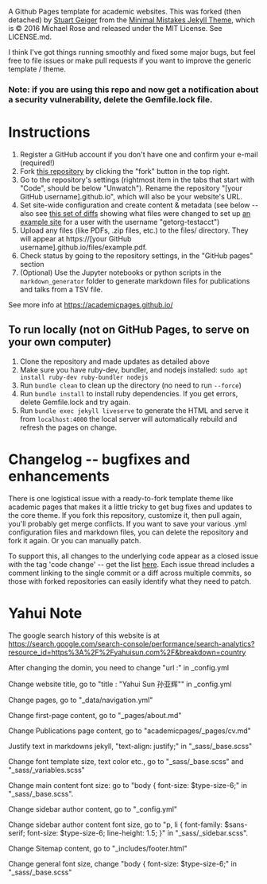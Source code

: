 A Github Pages template for academic websites. This was forked (then detached) by [Stuart Geiger](https://github.com/staeiou) from the [Minimal Mistakes Jekyll Theme](https://mmistakes.github.io/minimal-mistakes/), which is © 2016 Michael Rose and released under the MIT License. See LICENSE.md.

I think I've got things running smoothly and fixed some major bugs, but feel free to file issues or make pull requests if you want to improve the generic template / theme.

### Note: if you are using this repo and now get a notification about a security vulnerability, delete the Gemfile.lock file. 

# Instructions

1. Register a GitHub account if you don't have one and confirm your e-mail (required!)
1. Fork [this repository](https://github.com/academicpages/academicpages.github.io) by clicking the "fork" button in the top right. 
1. Go to the repository's settings (rightmost item in the tabs that start with "Code", should be below "Unwatch"). Rename the repository "[your GitHub username].github.io", which will also be your website's URL.
1. Set site-wide configuration and create content & metadata (see below -- also see [this set of diffs](http://archive.is/3TPas) showing what files were changed to set up [an example site](https://getorg-testacct.github.io) for a user with the username "getorg-testacct")
1. Upload any files (like PDFs, .zip files, etc.) to the files/ directory. They will appear at https://[your GitHub username].github.io/files/example.pdf.  
1. Check status by going to the repository settings, in the "GitHub pages" section
1. (Optional) Use the Jupyter notebooks or python scripts in the `markdown_generator` folder to generate markdown files for publications and talks from a TSV file.

See more info at https://academicpages.github.io/

## To run locally (not on GitHub Pages, to serve on your own computer)

1. Clone the repository and made updates as detailed above
1. Make sure you have ruby-dev, bundler, and nodejs installed: `sudo apt install ruby-dev ruby-bundler nodejs`
1. Run `bundle clean` to clean up the directory (no need to run `--force`)
1. Run `bundle install` to install ruby dependencies. If you get errors, delete Gemfile.lock and try again.
1. Run `bundle exec jekyll liveserve` to generate the HTML and serve it from `localhost:4000` the local server will automatically rebuild and refresh the pages on change.

# Changelog -- bugfixes and enhancements

There is one logistical issue with a ready-to-fork template theme like academic pages that makes it a little tricky to get bug fixes and updates to the core theme. If you fork this repository, customize it, then pull again, you'll probably get merge conflicts. If you want to save your various .yml configuration files and markdown files, you can delete the repository and fork it again. Or you can manually patch. 

To support this, all changes to the underlying code appear as a closed issue with the tag 'code change' -- get the list [here](https://github.com/academicpages/academicpages.github.io/issues?q=is%3Aclosed%20is%3Aissue%20label%3A%22code%20change%22%20). Each issue thread includes a comment linking to the single commit or a diff across multiple commits, so those with forked repositories can easily identify what they need to patch.


# Yahui Note

The google search history of this website is at https://search.google.com/search-console/performance/search-analytics?resource_id=https%3A%2F%2Fyahuisun.com%2F&breakdown=country

After changing the domin, you need to change "url                      :" in _config.yml

Change website title, go to "title                    : "Yahui Sun 孙亚辉"" in _config.yml

Change pages, go to "_data/navigation.yml"

Change first-page content, go to "_pages/about.md"

Change Publications page content, go to "academicpages/_pages/cv.md"

Justify text in markdowns jekyll, "text-align: justify;" in "_sass/_base.scss"

Change font template size, text color etc., go to "_sass/_base.scss" and "_sass/_variables.scss"

Change main content font size: go to "body {
  font-size: $type-size-6;" in "_sass/_base.scss".
  
 Change sidebar author content, go to "_config.yml" 

  
Change sidebar author content font size, go to "p, li {
    font-family: $sans-serif;
    font-size: $type-size-6;
    line-height: 1.5;
  }" in "_sass/_sidebar.scss".

Change Sitemap content, go to "_includes/footer.html"

Change general font size, change "body {
  font-size: $type-size-6;" in "_sass/_base.scss"
  
  
